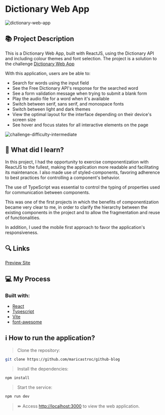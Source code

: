 # Dictionary Web App
![dictionary-web-app](https://github.com/maricastroc/dictionary-web-app/assets/121824373/f3cd2ed3-da01-4fdc-bc88-201854749544)

## 📚 Project Description
This is a Dictionary Web App, built with ReactJS, using the Dictionary API and including colour themes and font selection. The project is a solution to the challenge [Dictionary Web App](https://www.frontendmentor.io/challenges/dictionary-web-app-h5wwnyuKFL)

With this application, users are be able to:
- Search for words using the input field
- See the Free Dictionary API's response for the searched word
- See a form validation message when trying to submit a blank form
- Play the audio file for a word when it's available
- Switch between serif, sans serif, and monospace fonts
- Switch between light and dark themes
- View the optimal layout for the interface depending on their device's screen size
- See hover and focus states for all interactive elements on the page

![challenge-difficulty-intermediate](https://img.shields.io/badge/Difficulty-INTERMEDIATE-f1b604?style=for-the-badge&amp;logo=frontendmentor)

## 📌 What did I learn?

In this project, I had the opportunity to exercise componentization with ReactJS to the fullest, making the application more readable and facilitating its maintenance. I also made use of styled-components, favoring adherence to best practices for controlling a component's behavior.

The use of TypeScript was essential to control the typing of properties used for communication between components.

This was one of the first projects in which the benefits of componentization became very clear to me, in order to clarify the hierarchy between the existing components in the project and to allow the fragmentation and reuse of functionalities.
   
In addition, I used the mobile first approach to favor the application's responsiveness.

## 🔍 Links
[Preview Site](https://maricastroc-dictionary-app.netlify.app/)

## 💻 My Process
### Built with:
- [React](https://reactjs.org/)
- [Typescript](https://www.typescriptlang.org/)
- [Vite](https://vitejs.dev/)
- [font-awesome](https://fontawesome.com/)

## ℹ️ How to run the application?

> Clone the repository:

```bash
git clone https://github.com/maricastroc/github-blog
```

> Install the dependencies:

```bash
npm install
```

> Start the service:

```bash
npm run dev
```

> ⏩ Access [http://localhost:3000](http://localhost:3000) to view the web application.

